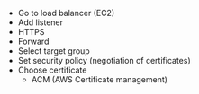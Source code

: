 - Go to load balancer (EC2)
- Add listener
- HTTPS
- Forward
- Select target group
- Set security policy (negotiation of certificates)
- Choose certificate
	- ACM (AWS Certificate management)